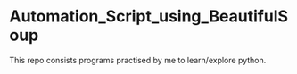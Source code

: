 # Automation_Script_using_BeautifulSoup

 This repo consists programs practised by me to learn/explore python.

